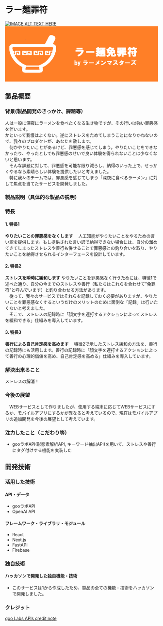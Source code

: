 # ラー麺罪符

[![IMAGE ALT TEXT HERE](https://jphacks.com/wp-content/uploads/2023/07/JPHACKS2023_ogp.png)](https://www.youtube.com/watch?v=yYRQEdfGjEg)
![thumbnail](./product_info/thumbnail.png)
## 製品概要
### 背景(製品開発のきっかけ、課題等）
  人は一般に深夜にラーメンを食べたくなる生き物ですが、その行いは強い罪悪感を伴います。  
  かといって我慢はよくない。逆にストレスをためてしまうことになりかねないので、我々のプロダクトが、あなたを赦します。  
　何かやりたいことがあるけど、罪悪感を感じてしまう。やりたいことをできなかったり、やったとしても罪悪感のせいで良い体験を得られないことは少なくないと思います。  
　そんな課題に対して、罪悪感を可能な限り減らし、納得のいった上で、せっかくやるなら素晴らしい体験を提供したいと考えました。  
　特に我々のチームでは、罪悪感を感じてしまう「深夜に食べるラーメン」に対して焦点を当てたサービスを開発しました。  
### 製品説明（具体的な製品の説明）
### 特長
#### 1. 特長1
**やりたいことの罪悪感をなくします**
　人工知能がやりたいことをやるための言い訳を提供します。もし提供された言い訳で納得できない場合には、自分の溜めてきてしまったストレスや善行も併せることで罪悪感との釣り合いを取り、やりたいことを納得させられるインターフェースを設計しています。
#### 2. 特長2
**ストレスを瞬時に緩和します**
  やりたいことを罪悪感なく行うためには、特徴1で述べた通り、自分の今までのストレスや善行（私たちはこれらを合わせて"免罪符"と呼んでいます）と釣り合わせる方法があります。  
　従って、我々のサービスではそれらを記録しておく必要がありますが、やりたいことを罪悪感なくするというだけのメリットのために面倒な「記録」は行いたくないと考えました。  
　そこで、ストレスの記録時に「顔文字を連打するアクションによってストレスを緩和できる」仕組みを導入しています。  
#### 3. 特長3
**善行による自己肯定感を高めます**
　特徴2で示したストレス緩和の方法を、善行の記録時にも活用します。善行の記録時に「顔文字を連打するアクションによって善行の心理的価値を高め、自己肯定感を高める」仕組みを導入しています。
 
### 解決出来ること
ストレスの解消！

### 今後の展望
　WEBサービスとして作りましたが、使用する端末に応じてWEBサービスにするか、モバイルアプリにするかが異なると考えているので、現在はモバイルアプリの追加開発を今後の展望として考えています。
### 注力したこと（こだわり等）
* gooラボAPI(形態素解析API, キーワード抽出API)を用いて、ストレスや善行にタグ付けする機能を実装した

## 開発技術
### 活用した技術
#### API・データ
* gooラボAPI
* OpenAI API

#### フレームワーク・ライブラリ・モジュール
* React
* Next.js
* FastAPI
* Firebase

### 独自技術
#### ハッカソンで開発した独自機能・技術
* このサービスは1から作成したため、製品の全ての機能・技術をハッカソンで開発しました。

### クレジット
[goo Labs APIs credit note](http://u.xgoo.jp/img/sgoo.png)
